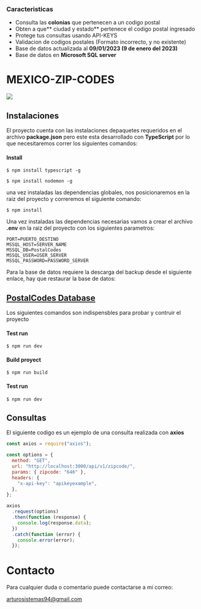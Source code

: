 ### Caracteristicas

- Consulta las **colonias** que pertenecen a un codigo postal
- Obten a que** ciudad y estado** pertenece el codigo postal ingresado
- Protege tus consultas usando API-KEYS
- Validacion de codigos postales (Formato incorrecto, y no existente)
- Base de datos actualizada al **09/01/2023 (9 de enero del 2023)**
- Base de datos en **Microsoft SQL server**

# MEXICO-ZIP-CODES

![](https://myawesomeportafolio.web.app/src/4x/logo-180x180.png)

## Instalaciones

El proyecto cuenta con las instalaciones depaquetes requeridos en el archivo **package.json** pero este esta desarrollado con **TypeScript** por lo que necesitaremos correr los siguientes comandos:

#### Install

`$ npm install typescript -g`

`$ npm install nodemon -g`

una vez instaladas las dependencias globales, nos posicionaremos en la raiz del proyecto y correremos el siguiente comando:

`$ npm install`

Una vez instaladas las dependencias necesarias vamos a crear el archivo **.env** en la raiz del proyecto con los siguientes parametros:

    PORT=PUERTO_DESTINO
    MSSQL_HOST=SERVER_NAME
    MSSQL_DB=PostalCodes
    MSSQL_USER=USER_SERVER
    MSSQL_PASSWORD=PASSWORD_SERVER

Para la base de datos requiere la descarga del backup desde el siguiente enlace, hay que restaurar la base de datos:

## [PostalCodes Database](https://mega.nz/file/aOZxnKIQ#eUUjuTtUTykhbH6UxorzEFfijG6k96sorip9XP5OKWs "PostalCodes Database")

Los siguientes comandos son indispensbles para probar y contruir el proyecto

#### Test run

`$ npm run dev`

#### Build proyect

`$ npm run build`

#### Test run

`$ npm run dev`

## Consultas

El siguiente codigo es un ejemplo de una consulta realizada con **axios**

```javascript
const axios = require("axios");

const options = {
  method: "GET",
  url: "http://localhost:3000/api/v1/zipcode/",
  params: { zipcode: "646" },
  headers: {
    "x-api-key": "apikeyexample",
  },
};

axios
  .request(options)
  .then(function (response) {
    console.log(response.data);
  })
  .catch(function (error) {
    console.error(error);
  });
```

# Contacto

Para cualquier duda o comentario puede contactarse a mi correo:

arturosistemas94@gmail.com
